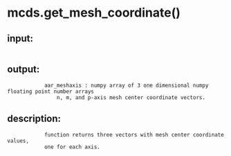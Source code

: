 # mcds.get_mesh_coordinate()


## input:
```

```

## output:
```
            aar_meshaxis : numpy array of 3 one dimensional numpy floating point number arrays
                n, m, and p-axis mesh center coordinate vectors.

```

## description:
```
            function returns three vectors with mesh center coordinate values,
            one for each axis.
        
```